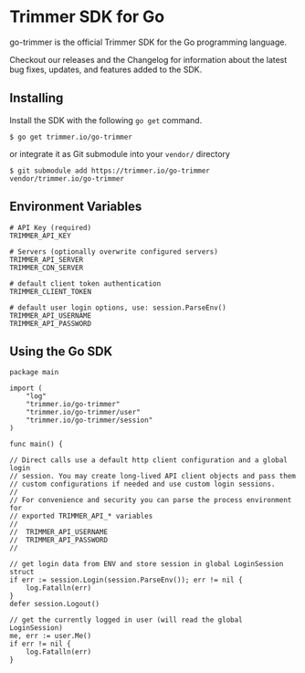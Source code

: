 Trimmer SDK for Go
====================

go-trimmer is the official Trimmer SDK for the Go programming language.

Checkout our releases and the Changelog for information about the latest bug fixes, updates, and features added to the SDK.

## Installing

Install the SDK with the following `go get` command.

```
$ go get trimmer.io/go-trimmer
```

or integrate it as Git submodule into your `vendor/` directory

```
$ git submodule add https://trimmer.io/go-trimmer vendor/trimmer.io/go-trimmer
```

## Environment Variables

```
# API Key (required)
TRIMMER_API_KEY

# Servers (optionally overwrite configured servers)
TRIMMER_API_SERVER
TRIMMER_CDN_SERVER

# default client token authentication
TRIMMER_CLIENT_TOKEN

# default user login options, use: session.ParseEnv()
TRIMMER_API_USERNAME
TRIMMER_API_PASSWORD
```

## Using the Go SDK

```
package main

import (
	"log"
    "trimmer.io/go-trimmer"
    "trimmer.io/go-trimmer/user"
    "trimmer.io/go-trimmer/session"
)

func main() {

// Direct calls use a default http client configuration and a global login
// session. You may create long-lived API client objects and pass them
// custom configurations if needed and use custom login sessions.
//
// For convenience and security you can parse the process environment for
// exported TRIMMER_API_* variables
//
//  TRIMMER_API_USERNAME
//  TRIMMER_API_PASSWORD
//

// get login data from ENV and store session in global LoginSession struct
if err := session.Login(session.ParseEnv()); err != nil {
	log.Fatalln(err)
}
defer session.Logout()

// get the currently logged in user (will read the global LoginSession)
me, err := user.Me()
if err != nil {
	log.Fatalln(err)
}

```
